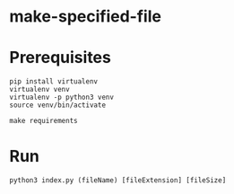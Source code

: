 # make-specified-file

# Prerequisites
```
pip install virtualenv
virtualenv venv
virtualenv -p python3 venv
source venv/bin/activate

make requirements
```

# Run
```
python3 index.py (fileName) [fileExtension] [fileSize]
```
